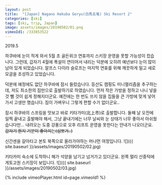 ```yaml
---
layout: post
title:  "[Japan] Nagano Hakuba Goryu(白馬五竜) Ski Resort 2"
categories: [ski]
tags: [ski, trip, Japan]
image: assets/images/20190502/01.png
vimeoId1: /333853522
---
```

2019.5

하쿠바에 눈이 적게 와서 5월 초 골든위크 연휴까지 스키장 운영을 못할 가능성이 컸습니다.
그런데, 갑자기 4월에 폭설이 연이어서 내리는 덕분에 오히려 예년보다 눈이 많이 남아 있게 되었습니다.
알프스 다이라 슬로프는 마지막 연휴를 위해 깨끗하게 밀고 새로 모글을 조성하고 있었습니다.

덕분에 예정에도 없던 하쿠바에 잠시 들렀습니다.
등산도 캠핑도 미니멀리즘을 추구하는데, 저도 최소한의 짐만으로 출발하기로 하였습니다.
먼저 작은 가방을 정하고 나니 넣을 것 뺄 것이 쉽게 정해지더군요.
예전에는 한 번도 쓰지 않을 집들을 큰 가방에 맞게 넣어가서 고생만 했습니다.
짐이 가벼우니 그렇게 편할 수가 없더군요..

잠시 하쿠바의 스프링을 맛보고 바로 키타가미(北上市)로 출발합니다.
둘째 날 오전에 일찍 끝내고 출발해야 해서, 그냥 끝내기에는 너무 날씨와 눈 상태가 너무 좋아서 아쉬웠습니다만...
내려오는 도중 강풍으로 오후 리프트 운영을 못한다는 안내가 나오더군요.
~~갑자기 뭔지 기분이 좋아지는(심뽀가..)~~

신간센을 갈아타고 본토 북쪽으로 올라가야하는 머나먼 여정입니다.
![]({{ site.baseurl }}/assets/images/20190502/02.jpg)

키타카미 숙소에 도착하니 해가 석양을 남기고 넘거가고 있더군요.
왼쪽 멀리 산중턱에 게토고원 스키장이 보입니다.
![]({{ site.baseurl }}/assets/images/20190502/03.jpg)


{% include vimeoPlayer.html id=page.vimeoId1 %}